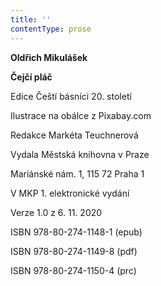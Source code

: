 ```yaml
---
title: ''
contentType: prose
---
```


<section>

**Oldřich Mikulášek**

**Čejčí pláč**

</section>

<section>

Edice Čeští básníci 20. století

Ilustrace na obálce z Pixabay.com

Redakce Markéta Teuchnerová

</section>

<section>

Vydala Městská knihovna v Praze

Mariánské nám. 1, 115 72 Praha 1

</section>

<section>

V MKP 1. elektronické vydání

Verze 1.0 z 6. 11. 2020

</section>

<section>

ISBN 978-80-274-1148-1 (epub)

ISBN 978-80-274-1149-8 (pdf)

ISBN 978-80-274-1150-4 (prc)

</section>
